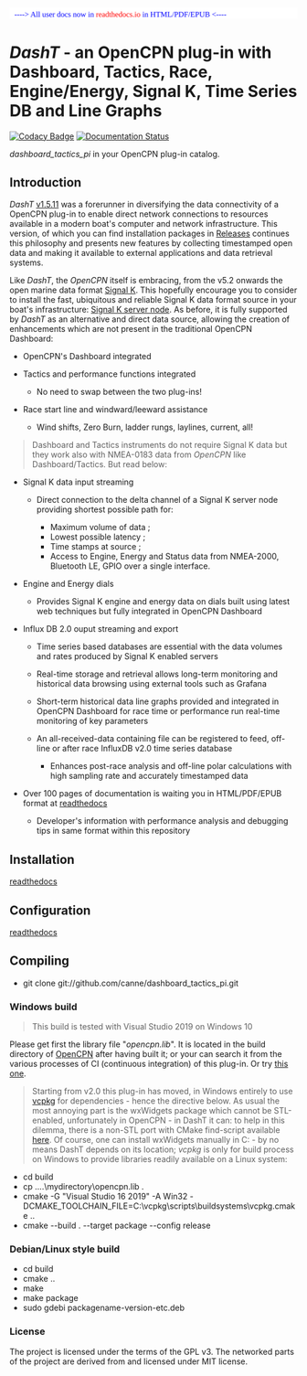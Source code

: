 <a href="https://dashboard-tactics-pi.readthedocs.io"><img src="docs/developers/img/message.svg" /></a><br />
# _DashT_ - an OpenCPN plug-in with Dashboard, Tactics, Race, Engine/Energy, Signal K, Time Series DB and Line Graphs

[![Codacy Badge](https://api.codacy.com/project/badge/Grade/23e5625c7b5a4aa4a3b3696b5a7795d2)](https://app.codacy.com/app/petri38-github/dashboard_tactics_pi?utm_source=github.com&utm_medium=referral&utm_content=canne/dashboard_tactics_pi&utm_campaign=Badge_Grade_Settings) [![Documentation Status](https://readthedocs.org/projects/dashboard-tactics-pi/badge/?version=dev200)](https://dashboard-tactics-pi.readthedocs.io/en/dev200/?badge=dev200)

_dashboard_tactics_pi_ in your OpenCPN plug-in catalog.

## Introduction

_DashT_ [v1.5.11](https://github.com/canne/dashboard_tactics_pi/releases/tag/v1.5.11) was a forerunner in diversifying the data connectivity of a OpenCPN plug-in to enable direct network connections to resources available in a modern boat's computer and network infrastructure. This version, of which you can find installation packages in [Releases](https://github.com/canne/dashboard_tactics_pi/releases) continues this philosophy and presents new features by collecting timestamped open data and making it available to external applications and data retrieval systems.

Like _DashT_, the _OpenCPN_ itself is embracing, from the v5.2 onwards the open marine data format [Signal K](https://opencpn.org/wiki/dokuwiki/doku.php?id=opencpn:supplementary_software:signalk). This hopefully encourage you to consider to install the fast, ubiquitous and reliable Signal K data format source in your boat's infrastructure: [Signal K server node](https://github.com/SignalK/signalk-server-node). As before, it is fully supported by _DashT_ as an alternative and direct data source, allowing the creation of enhancements which are not present in the traditional OpenCPN Dashboard:

* OpenCPN's Dashboard integrated

* Tactics and performance functions integrated

  * No need to swap between the two plug-ins!
  
* Race start line and windward/leeward assistance

  * Wind shifts, Zero Burn, ladder rungs, laylines, current, all!
  
>Dashboard and Tactics instruments do not require Signal K data but they work also with NMEA-0183 data from _OpenCPN_ like Dashboard/Tactics. But read below:

* Signal K data input streaming

  * Direct connection to the delta channel of a Signal K server node providing shortest possible path for:

    * Maximum volume of data ;
    * Lowest possible latency ;
    * Time stamps at source ;
    * Access to Engine, Energy and Status data from NMEA-2000, Bluetooth LE, GPIO over a single interface.

* Engine and Energy dials

  * Provides Signal K engine and energy data on dials built using latest web techniques but fully integrated in OpenCPN Dashboard

* Influx DB 2.0 ouput streaming and export

  * Time series based databases are essential with the data volumes and rates produced by Signal K enabled servers
  
  * Real-time storage and retrieval allows long-term monitoring and historical data browsing using external tools such as Grafana
  
  * Short-term historical data line graphs provided and integrated in OpenCPN Dashboard for race time or performance run real-time monitoring of key parameters
  
  * An all-received-data containing file can be registered to feed, off-line or after race InfluxDB v2.0 time series database
  
    * Enhances post-race analysis and off-line polar calculations with high sampling rate and accurately timestamped data

* Over 100 pages of documentation is waiting you in HTML/PDF/EPUB format at [readthedocs](https://dashboard-tactics-pi.readthedocs.io)

  * Developer's information with performance analysis and debugging tips in same format within this repository

## Installation

[readthedocs](https://dashboard-tactics-pi.readthedocs.io)

## Configuration

[readthedocs](https://dashboard-tactics-pi.readthedocs.io)

## Compiling

* git clone git://github.com/canne/dashboard_tactics_pi.git

### Windows build

>This build is tested with Visual Studio 2019 on Windows 10

Please get first the library file "_opencpn.lib_". It is located in the build directory of [OpenCPN](https://github.com/OpenCPN/OpenCPN) after having built it; or your can search it from the various processes of CI (continuous integration) of this plug-in. Or try [this one](https://github.com/canne/dashboard_tactics_pi/releases/download/0.0.1/opencpn.lib).

>Starting from v2.0 this plug-in has moved, in Windows entirely to use [vcpkg](https://github.com/Microsoft/vcpkg) for dependencies - hence the directive below. As usual the most annoying part is the wxWidgets package which cannot be STL-enabled, unfortunately in OpenCPN - in DashT it can: to help in this dilemma, there is a non-STL port with CMake find-script available [here](https://github.com/canne/dashboard_tactics_pi/releases/download/0.0.1/vcpkgOpenCPNwxWidgetsNoSTLport.7z). Of course, one can install wxWidgets manually in C: - by no means DashT depends on its location; _vcpkg_ is only for build process on Windows to provide libraries readily available on a Linux system:

* cd build
* cp ..\..\mydirectory\opencpn.lib .
* cmake -G "Visual Studio 16 2019" -A Win32 -DCMAKE_TOOLCHAIN_FILE=C:\vcpkg\scripts\buildsystems\vcpkg.cmake ..
* cmake --build . --target package --config release

### Debian/Linux style build

* cd build
* cmake ..
* make
* make package
* sudo gdebi packagename-version-etc.deb

### License

The project is licensed under the terms of the GPL v3. The networked parts of the project are derived from and licensed under MIT license.
